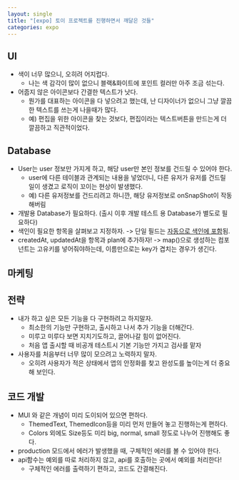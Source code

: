 ```yaml
---
layout: single
title: "[expo] 토이 프로젝트를 진행하면서 깨달은 것들"
categories: expo
---
```


## UI

- 색이 너무 많으니, 오히려 어지럽다.
  - 나는 색 감각이 많이 없으니 블랙&화이트에 포인트 컬러만 아주 조금 섞는다.
- 어줍지 않은 아이콘보다 간결한 텍스트가 낫다.
  - 뭔가를 대표하는 아이콘을 다 넣으려고 했는데, 난 디자이너가 없으니 그냥 깔끔한 텍스트를 쓰는게 나을때가 많다.
  - 예) 편집을 위한 아이콘을 찾는 것보다, 편집이라는 텍스트버튼을 만드는게 더 깔끔하고 직관적이었다.

## Database

- User는 user 정보만 가지게 하고, 해당 user만 본인 정보를 건드릴 수 있어야 한다.
  - user에 다른 테이블과 관계되는 내용을 넣었더니, 다른 유저가 유저를 건드릴 일이 생겼고 로직이 꼬이는 현상이 발생했다.
  - 예) 다른 유저정보를 건드리려고 하니깐, 해당 유저정보로 onSnapShot이 작동해버림
- 개발용 Database가 필요하다. (출시 이후 개발 테스트 용 Database가 별도로 필요하다)
- 색인이 필요한 항목을 살펴보고 지정하자. -> 단일 필드는 [자동으로 색인에 포함](https://firebase.google.com/docs/firestore/query-data/indexing)됨.
- createdAt, updatedAt을 항목과 plan에 추가하자! -> map()으로 생성하는 컴포넌트는 고유키를 넣어줘야하는데, 이름만으로는 key가 겹치는 경우가 생긴다.

## 마케팅

## 전략

- 내가 하고 싶은 모든 기능을 다 구현하려고 하지말자.
  - 최소한의 기능만 구현하고, 출시하고 나서 추가 기능을 더해간다.
  - 미루고 미루다 보면 지치기도하고, 끌어나갈 힘이 없어진다.
  - 처음 앱 출시할 때 비공개 테스트시 기본 기능만 가지고 검사를 맡자
- 사용자를 처음부터 너무 많이 모으려고 노력하지 말자.
  - 오히려 사용자가 적은 상태에서 앱의 안정화를 찾고 완성도를 높이는게 더 중요해 보인다.

## 코드 개발

- MUI 와 같은 개념이 미리 도이되어 있으면 편하다.
  - ThemedText, ThemedIcon등을 미리 먼저 만들어 놓고 진행하는게 편하다.
  - Colors 외에도 Size등도 미리 big, normal, small 정도로 나누어 진행해도 좋다.
- production 모드에서 에러가 발생했을 때, 구체적인 에러를 볼 수 있어야 한다.
- api함수는 예외를 따로 처리하지 않고, api를 호출하는 곳에서 예외를 처리한다!
  - 구체적인 에러를 출력하기 편하고, 코드도 간결해진다.
